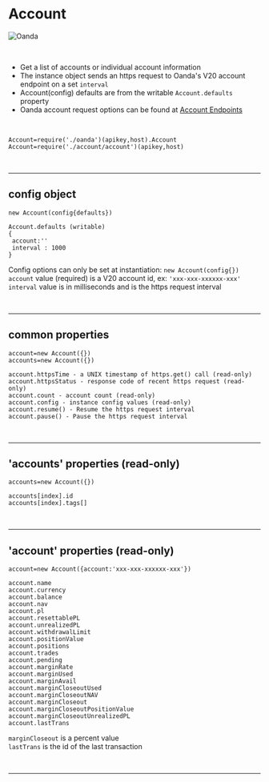 # **Account** 

![Oanda](https://img.shields.io/badge/oanda%20api-v20-blue)

<br/>

- Get a list of accounts or individual account information
- The instance object sends an https request to Oanda's V20 account endpoint on a set `interval`
- Account(config) defaults are from the writable `Account.defaults` property
- Oanda account request options can be found at [Account Endpoints](https://developer.oanda.com/rest-live-v20/account-ep/)

<br/>

`Account=require('./oanda')(apikey,host).Account`<br/>
`Account=require('./account/account')(apikey,host)`

<br/>

---

config object 
-

```
new Account(config{defaults})

Account.defaults (writable)
{
 account:''
 interval : 1000
}
```

Config options can only be set at instantiation: `new Account(config{})`<br/>
`account` value (required) is a V20 account id, ex: `'xxx-xxx-xxxxxx-xxx'`<br/>
`interval` value is in milliseconds and is the https request interval<br/>

<br/>

---

common properties
-

```
account=new Account({})
accounts=new Account({})

account.httpsTime - a UNIX timestamp of https.get() call (read-only)
account.httpsStatus - response code of recent https request (read-only)
account.count - account count (read-only)
account.config - instance config values (read-only)
account.resume() - Resume the https request interval
account.pause() - Pause the https request interval
```

<br/>

---

'accounts' properties (read-only)
-

```
accounts=new Account({})

accounts[index].id
accounts[index].tags[]
```

<br/>


---

'account' properties (read-only)
-

```
account=new Account({account:'xxx-xxx-xxxxxx-xxx'})

account.name
account.currency
account.balance
account.nav
account.pl
account.resettablePL
account.unrealizedPL
account.withdrawalLimit
account.positionValue
account.positions
account.trades
account.pending
account.marginRate
account.marginUsed                
account.marginAvail
account.marginCloseoutUsed
account.marginCloseoutNAV
account.marginCloseout
account.marginCloseoutPositionValue
account.marginCloseoutUnrealizedPL
account.lastTrans
```

`marginCloseout` is a percent value<br/>
`lastTrans` is the id of the last transaction<br/>

<br/>


---